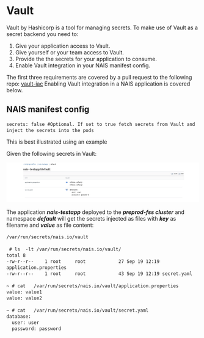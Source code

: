 Vault
=======

Vault by Hashicorp is a tool for managing secrets. 
To make use of Vault as a secret backend you need to:

1. Give your application access to Vault.
2. Give yourself or your team access to Vault.
3. Provide the the secrets for your application to consume.
4. Enable Vault integration in your NAIS manifest config. 

The first three requirements are covered by a pull request to the following repo: [vault-iac](https://github.com/navikt/vault-iac/tree/master/terraform)
Enabling Vault integration in a NAIS application is covered below.

## NAIS manifest config

```
secrets: false #Optional. If set to true fetch secrets from Vault and inject the secrets into the pods
```

This is best illustrated using an example

Given the following secrets in Vault:

![example](../_media/vault.jpg)

The application ***nais-testapp*** deployed to the ***preprod-fss cluster*** and namespace ***default*** will get the secrets
injected as files with ***key*** as filename and ***value*** as file content:

```
/var/run/secrets/nais.io/vault

 # ls  -lt /var/run/secrets/nais.io/vault/
total 8
-rw-r--r--    1 root     root            27 Sep 19 12:19 application.properties
-rw-r--r--    1 root     root            43 Sep 19 12:19 secret.yaml

~ # cat   /var/run/secrets/nais.io/vault/application.properties 
value: value1
value: value2

~ # cat   /var/run/secrets/nais.io/vault/secret.yaml 
database:
  user: user
  password: password

```




